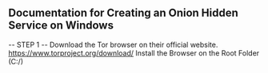 ## Documentation for Creating an Onion Hidden Service on Windows

-- STEP 1 --
Download the Tor browser on their official website. https://www.torproject.org/download/
Install the Browser on the Root Folder (C:/)